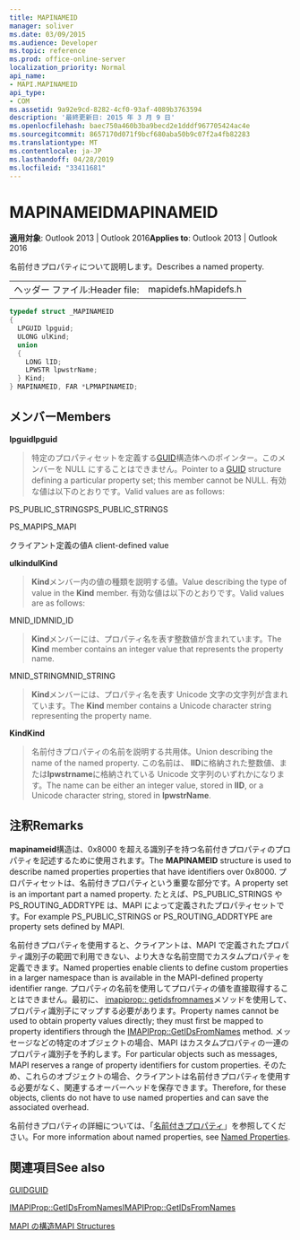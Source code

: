 ```yaml
---
title: MAPINAMEID
manager: soliver
ms.date: 03/09/2015
ms.audience: Developer
ms.topic: reference
ms.prod: office-online-server
localization_priority: Normal
api_name:
- MAPI.MAPINAMEID
api_type:
- COM
ms.assetid: 9a92e9cd-8282-4cf0-93af-4089b3763594
description: '最終更新日: 2015 年 3 月 9 日'
ms.openlocfilehash: baec750a460b3ba9becd2e1dddf967705424ac4e
ms.sourcegitcommit: 8657170d071f9bcf680aba50b9c07f2a4fb82283
ms.translationtype: MT
ms.contentlocale: ja-JP
ms.lasthandoff: 04/28/2019
ms.locfileid: "33411681"
---
```

# <a name="mapinameid"></a><span data-ttu-id="74648-103">MAPINAMEID</span><span class="sxs-lookup"><span data-stu-id="74648-103">MAPINAMEID</span></span>

  
  
<span data-ttu-id="74648-104">**適用対象**: Outlook 2013 | Outlook 2016</span><span class="sxs-lookup"><span data-stu-id="74648-104">**Applies to**: Outlook 2013 | Outlook 2016</span></span> 
  
<span data-ttu-id="74648-105">名前付きプロパティについて説明します。</span><span class="sxs-lookup"><span data-stu-id="74648-105">Describes a named property.</span></span> 
  
|||
|:-----|:-----|
|<span data-ttu-id="74648-106">ヘッダー ファイル:</span><span class="sxs-lookup"><span data-stu-id="74648-106">Header file:</span></span>  <br/> |<span data-ttu-id="74648-107">mapidefs.h</span><span class="sxs-lookup"><span data-stu-id="74648-107">Mapidefs.h</span></span>  <br/> |
   
```cpp
typedef struct _MAPINAMEID
{
  LPGUID lpguid;
  ULONG ulKind;
  union
  {
    LONG lID;
    LPWSTR lpwstrName;
  } Kind;
} MAPINAMEID, FAR *LPMAPINAMEID;

```

## <a name="members"></a><span data-ttu-id="74648-108">メンバー</span><span class="sxs-lookup"><span data-stu-id="74648-108">Members</span></span>

 <span data-ttu-id="74648-109">**lpguid**</span><span class="sxs-lookup"><span data-stu-id="74648-109">**lpguid**</span></span>
  
> <span data-ttu-id="74648-110">特定のプロパティセットを定義する[GUID](guid.md)構造体へのポインター。このメンバーを NULL にすることはできません。</span><span class="sxs-lookup"><span data-stu-id="74648-110">Pointer to a [GUID](guid.md) structure defining a particular property set; this member cannot be NULL.</span></span> <span data-ttu-id="74648-111">有効な値は以下のとおりです。</span><span class="sxs-lookup"><span data-stu-id="74648-111">Valid values are as follows:</span></span> 
    
<span data-ttu-id="74648-112">PS_PUBLIC_STRINGS</span><span class="sxs-lookup"><span data-stu-id="74648-112">PS_PUBLIC_STRINGS</span></span>
  
> 
    
<span data-ttu-id="74648-113">PS_MAPI</span><span class="sxs-lookup"><span data-stu-id="74648-113">PS_MAPI</span></span>
  
> 
    
<span data-ttu-id="74648-114">クライアント定義の値</span><span class="sxs-lookup"><span data-stu-id="74648-114">A client-defined value</span></span>
  
> 
    
 <span data-ttu-id="74648-115">**ulkind**</span><span class="sxs-lookup"><span data-stu-id="74648-115">**ulKind**</span></span>
  
> <span data-ttu-id="74648-116">**Kind**メンバー内の値の種類を説明する値。</span><span class="sxs-lookup"><span data-stu-id="74648-116">Value describing the type of value in the **Kind** member.</span></span> <span data-ttu-id="74648-117">有効な値は以下のとおりです。</span><span class="sxs-lookup"><span data-stu-id="74648-117">Valid values are as follows:</span></span> 
    
<span data-ttu-id="74648-118">MNID_ID</span><span class="sxs-lookup"><span data-stu-id="74648-118">MNID_ID</span></span> 
  
> <span data-ttu-id="74648-119">**Kind**メンバーには、プロパティ名を表す整数値が含まれています。</span><span class="sxs-lookup"><span data-stu-id="74648-119">The **Kind** member contains an integer value that represents the property name.</span></span> 
    
<span data-ttu-id="74648-120">MNID_STRING</span><span class="sxs-lookup"><span data-stu-id="74648-120">MNID_STRING</span></span> 
  
> <span data-ttu-id="74648-121">**Kind**メンバーには、プロパティ名を表す Unicode 文字の文字列が含まれています。</span><span class="sxs-lookup"><span data-stu-id="74648-121">The **Kind** member contains a Unicode character string representing the property name.</span></span> 
    
 <span data-ttu-id="74648-122">**Kind**</span><span class="sxs-lookup"><span data-stu-id="74648-122">**Kind**</span></span>
  
> <span data-ttu-id="74648-123">名前付きプロパティの名前を説明する共用体。</span><span class="sxs-lookup"><span data-stu-id="74648-123">Union describing the name of the named property.</span></span> <span data-ttu-id="74648-124">この名前は、 **lID**に格納された整数値、または**lpwstrname**に格納されている Unicode 文字列のいずれかになります。</span><span class="sxs-lookup"><span data-stu-id="74648-124">The name can be either an integer value, stored in **lID**, or a Unicode character string, stored in **lpwstrName**.</span></span>
    
## <a name="remarks"></a><span data-ttu-id="74648-125">注釈</span><span class="sxs-lookup"><span data-stu-id="74648-125">Remarks</span></span>

<span data-ttu-id="74648-126">**mapinameid**構造は、0x8000 を超える識別子を持つ名前付きプロパティのプロパティを記述するために使用されます。</span><span class="sxs-lookup"><span data-stu-id="74648-126">The **MAPINAMEID** structure is used to describe named properties properties that have identifiers over 0x8000.</span></span> <span data-ttu-id="74648-127">プロパティセットは、名前付きプロパティという重要な部分です。</span><span class="sxs-lookup"><span data-stu-id="74648-127">A property set is an important part a named property.</span></span> <span data-ttu-id="74648-128">たとえば、PS_PUBLIC_STRINGS や PS_ROUTING_ADDRTYPE は、MAPI によって定義されたプロパティセットです。</span><span class="sxs-lookup"><span data-stu-id="74648-128">For example PS_PUBLIC_STRINGS or PS_ROUTING_ADDRTYPE are property sets defined by MAPI.</span></span> 
  
<span data-ttu-id="74648-129">名前付きプロパティを使用すると、クライアントは、MAPI で定義されたプロパティ識別子の範囲で利用できない、より大きな名前空間でカスタムプロパティを定義できます。</span><span class="sxs-lookup"><span data-stu-id="74648-129">Named properties enable clients to define custom properties in a larger namespace than is available in the MAPI-defined property identifier range.</span></span> <span data-ttu-id="74648-130">プロパティの名前を使用してプロパティの値を直接取得することはできません。最初に、 [imapiprop:: getidsfromnames](imapiprop-getidsfromnames.md)メソッドを使用して、プロパティ識別子にマップする必要があります。</span><span class="sxs-lookup"><span data-stu-id="74648-130">Property names cannot be used to obtain property values directly; they must first be mapped to property identifiers through the [IMAPIProp::GetIDsFromNames](imapiprop-getidsfromnames.md) method.</span></span> <span data-ttu-id="74648-131">メッセージなどの特定のオブジェクトの場合、MAPI はカスタムプロパティの一連のプロパティ識別子を予約します。</span><span class="sxs-lookup"><span data-stu-id="74648-131">For particular objects such as messages, MAPI reserves a range of property identifiers for custom properties.</span></span> <span data-ttu-id="74648-132">そのため、これらのオブジェクトの場合、クライアントは名前付きプロパティを使用する必要がなく、関連するオーバーヘッドを保存できます。</span><span class="sxs-lookup"><span data-stu-id="74648-132">Therefore, for these objects, clients do not have to use named properties and can save the associated overhead.</span></span> 
  
<span data-ttu-id="74648-133">名前付きプロパティの詳細については、「[名前付きプロパティ](mapi-named-properties.md)」を参照してください。</span><span class="sxs-lookup"><span data-stu-id="74648-133">For more information about named properties, see [Named Properties](mapi-named-properties.md).</span></span>
  
## <a name="see-also"></a><span data-ttu-id="74648-134">関連項目</span><span class="sxs-lookup"><span data-stu-id="74648-134">See also</span></span>



[<span data-ttu-id="74648-135">GUID</span><span class="sxs-lookup"><span data-stu-id="74648-135">GUID</span></span>](guid.md)
  
[<span data-ttu-id="74648-136">IMAPIProp::GetIDsFromNames</span><span class="sxs-lookup"><span data-stu-id="74648-136">IMAPIProp::GetIDsFromNames</span></span>](imapiprop-getidsfromnames.md)


[<span data-ttu-id="74648-137">MAPI の構造</span><span class="sxs-lookup"><span data-stu-id="74648-137">MAPI Structures</span></span>](mapi-structures.md)

